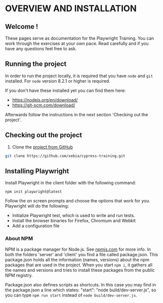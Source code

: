 # OVERVIEW AND INSTALLATION

## Welcome !

These pages serve as documentation for the Playwright Training. You can work through the exercises at your own pace. Read carefully and if you have any questions feel free to ask.

## Running the project

In order to run the project locally, it is required that you have `node` and `git` installed. For `node` version 8.2.1 or higher is required.

If you don't have these installed yet you can find them here:

- <https://nodejs.org/en/download/>
- <https://git-scm.com/download/>

Afterwards follow the instructions in the next section 'Checking out the project'.

## Checking out the project

1. Clone the [project from GitHub](https://github.com/xebia/cypress-training)

``` bash
git clone https://github.com/xebia/cypress-training.git
```

## Installing Playwright

Install Playwright in the client folder with the following command:

`npm init playwright@latest` 

Follow the on screen prompts and choose the options that work for you.
Playwright will do the following:

- Initialize Playwright test, which is used to write and run tests.
- Install the browser binaries for Firefox, Chromium and Webkit
- Add a configuration file

### About NPM

NPM is a package manager for Node.js. See [npmjs.com](https://docs.npmjs.com/getting-started/what-is-npm#what-is-npm) for more info.
In both the folders 'server' and 'client' you find a file called package.json.
This package.json holds all the information (names, versions) about the npm packages that are used in the project.
When you start `npm i`, it gathers all the names and versions and tries to install these packages from the public NPM registry.

Package.json also defines scripts as shortcuts.
In this case you may find in the package.json a line which states: "start": "node build/dev-server.js",
so you can type `npm run start` instead of `node build/dev-server.js`.
